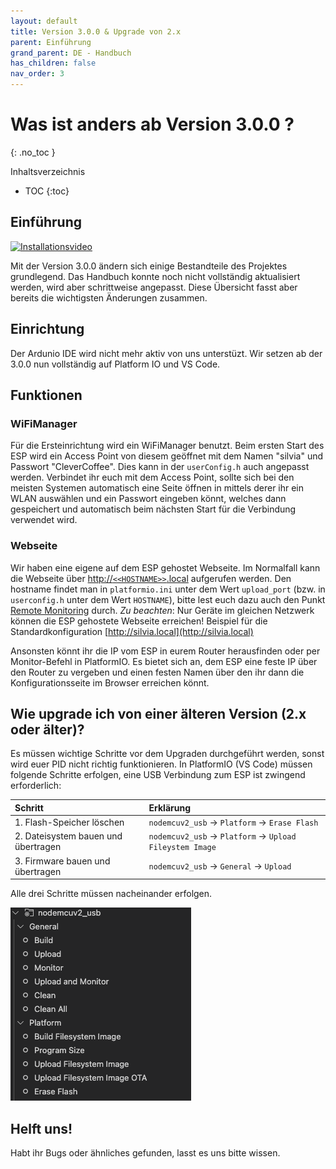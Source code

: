 ```yaml
---
layout: default
title: Version 3.0.0 & Upgrade von 2.x
parent: Einführung
grand_parent: DE - Handbuch
has_children: false
nav_order: 3
---
```


# Was ist anders ab Version 3.0.0 ?

{: .no_toc }

Inhaltsverzeichnis

- TOC
  {:toc}

## Einführung

[![Installationsvideo](https://img.youtube.com/vi/KZPjisOEcQ4/hqdefault.jpg)](https://www.youtube.com/watch?v=KZPjisOEcQ4)

Mit der Version 3.0.0 ändern sich einige Bestandteile des Projektes grundlegend. Das Handbuch konnte noch nicht vollständig aktualisiert werden, wird aber schrittweise angepasst. Diese Übersicht fasst aber bereits die wichtigsten Änderungen zusammen.

## Einrichtung

Der Ardunio IDE wird nicht mehr aktiv von uns unterstüzt. Wir setzen ab der 3.0.0 nun vollständig auf Platform IO und VS Code.

## Funktionen

### WiFiManager

Für die Ersteinrichtung wird ein WiFiManager benutzt. Beim ersten Start des ESP wird ein Access Point von diesem geöffnet mit dem Namen "silvia" und Passwort "CleverCoffee". Dies kann in der `userConfig.h` auch angepasst werden. Verbindet ihr euch mit dem Access Point, sollte sich bei den meisten Systemen automatisch eine Seite öffnen in mittels derer ihr ein WLAN auswählen und ein Passwort eingeben könnt, welches dann gespeichert und automatisch beim nächsten Start für die Verbindung verwendet wird.

### Webseite

Wir haben eine eigene auf dem ESP gehostet Webseite. Im Normalfall kann die Webseite über [http://`<<HOSTNAME>>`.local](#webseite) aufgerufen werden. Den hostname findet man in `platformio.ini` unter dem Wert `upload_port` (bzw. in `userconfig.h` unter dem Wert `HOSTNAME`), bitte lest euch dazu auch den Punkt [Remote Monitoring](../software-part-I/ErsteinrichtungWLAN.md#remote-monitoring) durch. _Zu beachten_: Nur Geräte im gleichen Netzwerk können die ESP gehostete Webseite erreichen! Beispiel für die Standardkonfiguration [http://silvia.local](http://silvia.local)

Ansonsten könnt ihr die IP vom ESP in eurem Router herausfinden oder per Monitor-Befehl in PlatformIO. Es bietet sich an, dem ESP eine feste IP über den Router zu vergeben und einen festen Namen über den ihr dann die Konfigurationsseite im Browser erreichen könnt.

## Wie upgrade ich von einer älteren Version (2.x oder älter)?

Es müssen wichtige Schritte vor dem Upgraden durchgeführt werden, sonst wird euer PID nicht richtig funktionieren.
In PlatformIO (VS Code) müssen folgende Schritte erfolgen, eine USB Verbindung zum ESP ist zwingend erforderlich:

| Schritt                             | Erklärung                                                 |
| :---------------------------------- | :-------------------------------------------------------- |
| 1. Flash-Speicher löschen           | `nodemcuv2_usb` -> `Platform` -> `Erase Flash`            |
| 2. Dateisystem bauen und übertragen | `nodemcuv2_usb` -> `Platform` -> `Upload Fileystem Image` |
| 3. Firmware bauen und übertragen    | `nodemcuv2_usb` -> `General` -> `Upload`                  |

Alle drei Schritte müssen nacheinander erfolgen.

![Update](/img/intro/version3/platformio_upgrade.png)

## Helft uns!

Habt ihr Bugs oder ähnliches gefunden, lasst es uns bitte wissen.
